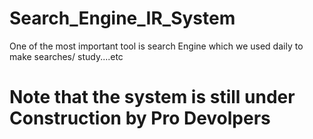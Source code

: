 # Search_Engine_IR_System
One of the most important tool is search Engine which we used daily to make searches/ study....etc
# Note that the system is still under Construction by Pro Devolpers

